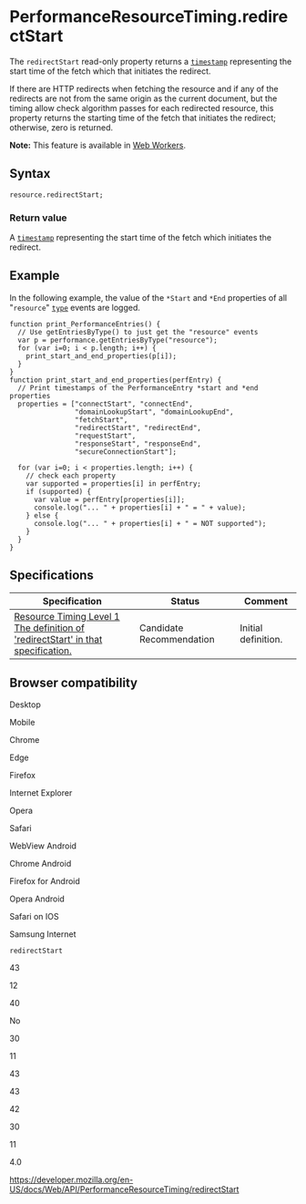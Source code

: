 PerformanceResourceTiming.redirectStart
=======================================

The `redirectStart` read-only property returns a [`timestamp`](../domhighrestimestamp) representing the start time of the fetch which that initiates the redirect.

If there are HTTP redirects when fetching the resource and if any of the redirects are not from the same origin as the current document, but the timing allow check algorithm passes for each redirected resource, this property returns the starting time of the fetch that initiates the redirect; otherwise, zero is returned.

**Note:** This feature is available in [Web Workers](../web_workers_api).

Syntax
------

    resource.redirectStart;

### Return value

A [`timestamp`](../domhighrestimestamp) representing the start time of the fetch which initiates the redirect.

Example
-------

In the following example, the value of the `*Start` and `*End` properties of all "`resource`" [`type`](../performanceentry/entrytype) events are logged.

    function print_PerformanceEntries() {
      // Use getEntriesByType() to just get the "resource" events
      var p = performance.getEntriesByType("resource");
      for (var i=0; i < p.length; i++) {
        print_start_and_end_properties(p[i]);
      }
    }
    function print_start_and_end_properties(perfEntry) {
      // Print timestamps of the PerformanceEntry *start and *end properties
      properties = ["connectStart", "connectEnd",
                    "domainLookupStart", "domainLookupEnd",
                    "fetchStart",
                    "redirectStart", "redirectEnd",
                    "requestStart",
                    "responseStart", "responseEnd",
                    "secureConnectionStart"];

      for (var i=0; i < properties.length; i++) {
        // check each property
        var supported = properties[i] in perfEntry;
        if (supported) {
          var value = perfEntry[properties[i]];
          console.log("... " + properties[i] + " = " + value);
        } else {
          console.log("... " + properties[i] + " = NOT supported");
        }
      }
    }

Specifications
--------------

<table><thead><tr class="header"><th>Specification</th><th>Status</th><th>Comment</th></tr></thead><tbody><tr class="odd"><td><a href="https://www.w3.org/TR/resource-timing-1/#dom-performanceresourcetiming-redirectstart">Resource Timing Level 1<br />
<span class="small">The definition of 'redirectStart' in that specification.</span></a></td><td><span class="spec-cr">Candidate Recommendation</span></td><td>Initial definition.</td></tr></tbody></table>

Browser compatibility
---------------------

Desktop

Mobile

Chrome

Edge

Firefox

Internet Explorer

Opera

Safari

WebView Android

Chrome Android

Firefox for Android

Opera Android

Safari on IOS

Samsung Internet

`redirectStart`

43

12

40

No

30

11

43

43

42

30

11

4.0

<a href="https://developer.mozilla.org/en-US/docs/Web/API/PerformanceResourceTiming/redirectStart" class="_attribution-link">https://developer.mozilla.org/en-US/docs/Web/API/PerformanceResourceTiming/redirectStart</a>
